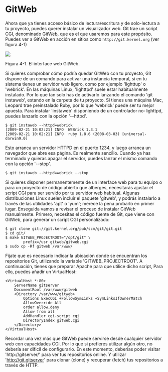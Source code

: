 # GitWeb

Ahora que ya tienes acceso básico de lectura/escritura y de solo-lectura a tu proyecto, puedes querer instalar un visualizador web. Git trae un script CGI, denominado GitWeb, que es el que usaremos para este propósito. Puedes ver a GitWeb en acción en sitios como `http://git.kernel.org` (ver figura 4-1)


![](http://git-scm.com/figures/18333fig0401-tn.png)
 
Figura 4-1. El interface web GitWeb.

Si quieres comprobar cómo podría quedar GitWeb con tu proyecto, Git dispone de un comando para activar una instancia temporal, si en tu sistema tienes un servidor web ligero, como por ejemplo 'lighttup' o 'webrick'. En las máquinas Linux, 'lighttpd' suele estar habitualmente instalado. Por lo que tan solo has de activarlo lanzando el comando 'git instaweb', estando en la carpeta de tu proyecto. Si tienes una máquina Mac, Leopard trae preinstalado Ruby, por lo que 'webrick' puede ser tu mejor apuesta. Para instalar 'instaweb' disponiendo de un controlador no-lighttpd, puedes lanzarlo con la opción '--httpd'.  

	$ git instaweb --httpd=webrick
	[2009-02-21 10:02:21] INFO  WEBrick 1.3.1
	[2009-02-21 10:02:21] INFO  ruby 1.8.6 (2008-03-03) [universal-darwin9.0]

Esto arranca un servidor HTTPD en el puerto 1234, y luego arranca un navegador que abre esa página. Es realmente sencillo. Cuando ya has terminado y quieras apagar el servidor, puedes lanzar el mismo comando con la opción '--stop'.

	$ git instaweb --httpd=webrick --stop

Si quieres disponer permanentemente de un interface web para tu equipo o para un proyecto de código abierto que alberges, necesitarás ajustar el script CGI para ser servido por tu servidor web habitual. Algunas distribuciones Linux suelen incluir el paquete 'gitweb', y podrás instalarlo a través de las utilidades 'apt' o 'yum'; merece la pena probarlo en primer lugar. Enseguida vamos a revisar el proceso de instalar GitWeb manualmente. Primero, necesitas el código fuente de Git, que viene con GitWeb, para generar un script CGI personalizado:

	$ git clone git://git.kernel.org/pub/scm/git/git.git
	$ cd git/
	$ make GITWEB_PROJECTROOT="/opt/git" \
	        prefix=/usr gitweb/gitweb.cgi
	$ sudo cp -Rf gitweb /var/www/

Fijate que es necesario indicar la ubicación donde se encuentran los repositorios Git, utilizando la variable 'GITWEB_PROJECTROOT'. A continuación, tienes que preparar Apache para que utilice dicho script, Para ello, puedes añadir un VirtualHost:

	<VirtualHost *:80>
	    ServerName gitserver
	    DocumentRoot /var/www/gitweb
	    <Directory /var/www/gitweb>
	        Options ExecCGI +FollowSymLinks +SymLinksIfOwnerMatch
	        AllowOverride All
	        order allow,deny
	        Allow from all
	        AddHandler cgi-script cgi
	        DirectoryIndex gitweb.cgi
	    </Directory>
	</VirtualHost>

Recordar una vez más que GitWeb puede servirse desde cualquier servidor web con capacidades CGI. Por lo que si prefieres utilizar algún otro, no debería ser dificil de configurarlo. En este momento, deberias poder visitar 'http://gitserver/' para ver tus repositorios online. Y utilizar 'http://git.gitserver' para clonar (clone) y recuperar (fetch) tus repositorios a través de HTTP.
